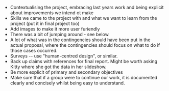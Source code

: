 - Contextualising the project, embracing last years work and being explicit about improvements we intend ot make
- Skills we came to the project with and what we want to learn from the project (put it in final project too)
- Add images to make it more user furiendly
- There was a bit of jumping around - see below.
- A lot of what was in the contingencies should have been put in the actual proposal, where the contingencies should focus on what to do if those cases occurred.
- Surveys -- use "human-centred design", or similar.
- Back up claims with references for final report. Might be worth asking Kitty where she got the data in her slideshow.
- Be more explicit of primary and secondary objectives
- Make sure that if a group were to continue our work,  it is documented clearly and concisely whilst being easy to understand.
